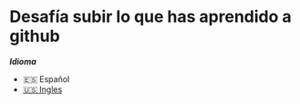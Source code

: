 # Desafía subir lo que has aprendido a github

***Idioma***
- 🇪🇸 Español
- [🇺🇸 Ingles](./README.md)
